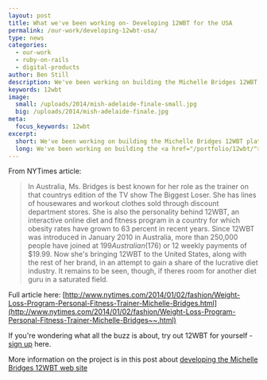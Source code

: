 ```yaml
---
layout: post
title: What we've been working on- Developing 12WBT for the USA
permalink: /our-work/developing-12wbt-usa/
type: news
categories:
  - our-work
  - ruby-on-rails
  - digital-products
author: Ben Still
description: We've been working on building the Michelle Bridges 12WBT platform in Australia for several years. For the last few months we've been busy on a new, US version of the platform which launched this week.
keywords: 12wbt
image:
  small: /uploads/2014/mish-adelaide-finale-small.jpg
  big: /uploads/2014/mish-adelaide-finale.jpg
meta:
  focus_keywords: 12wbt
excerpt:
  short: We've been working on building the Michelle Bridges 12WBT platform in Australia for several years. A shiny new US version of the platform which launched this week.
  long: We've been working on building the <a href="/portfolio/12wbt/">Michelle Bridges 12WBT</a> platform in Australia for several years. In that time it has grown massively. For the last few months we've been busy on a shiny new US version of the platform which launched this week.
---
```


From NYTimes article:

> In Australia, Ms. Bridges is best known for her role as the trainer on that countrys edition of the TV show The Biggest Loser. She has lines of housewares and workout clothes sold through discount department stores. She is also the personality behind 12WBT, an interactive online diet and fitness program in a country for which obesity rates have grown to 63 percent in recent years. Since 12WBT was introduced in January 2010 in Australia, more than 250,000 people have joined at $199 Australian ($176) or 12 weekly payments of $19.99. Now she's bringing 12WBT to the United States, along with the rest of her brand, in an attempt to gain a share of the lucrative diet industry. It remains to be seen, though, if theres room for another diet guru in a saturated field.

Full article here: [http://www.nytimes.com/2014/01/02/fashion/Weight-Loss-Program-Personal-Fitness-Trainer-Michelle-Bridges.html](http://www.nytimes.com/2014/01/02/fashion/Weight-Loss-Program-Personal-Fitness-Trainer-Michelle-Bridges~~.html)

If you're wondering what all the buzz is about, try out 12WBT for yourself - [sign up](https://go.12wbt.com/sign-up/) here.

More information on the project is in this post about [developing the Michelle Bridges 12WBT web site](/our-work/our-work-michelle-bridges-12wbt-build/)
